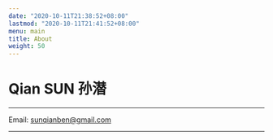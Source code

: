 ```yaml
---
date: "2020-10-11T21:38:52+08:00"
lastmod: "2020-10-11T21:41:52+08:00"
menu: main
title: About
weight: 50
---
```



Qian SUN 孙潜
============

-------------------     ----------------------------
Email:                        sunqianben@gmail.com
-------------------     ----------------------------

